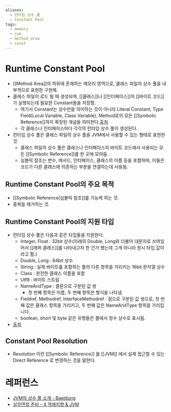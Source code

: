 ```yaml
---
aliases:
  - 런타임 상수 풀
  - Constant Pool
tags:
  - memory
  - jvm
  - method_area
  - const
---
```

# Runtime Constant Pool
- [[Method Area]]의 하위에 존재하는 메모리 영역으로, 클래스 파일의 상수 풀을 내부적으로 표현한 구현체.
- 클래스 파일이 로드 될 때 생성되며, [[클래스]]나 [[인터페이스]]의 [[바이트 코드]]가 실행되는데 필요한 Constant들을 저장함.
	- 여기서 Constant는 상수만을 의미하는 것이 아니라 Literal Constant, Type Field(Local Variable, Class Variable), Method로의 모든 [[Symbolic Reference]]까지 확장된 개념을 의미한다.[출처](https://imbf.github.io/interview/2021/03/02/NAVER-Practical-Interview-Preparation-4.html)
	- 각 클래스나 인터페이스마다 각각의 런타임 상수 풀이 생성된다.
- 런타임 상수 풀은 클래스 파일의 상수 풀을 JVM에서 사용할 수 있는 형태로 표현한 것.
	- 클래스 파일의 상수 풀은 클래스나 인터페이스의 바이트 코드에서 사용되는 모든 [[Symbolic Reference]]를 한 곳에 모아둠.
	- 심볼릭 참조는 변수, 메서드, 인터페이스, 클래스의 이름 등을 포함하며, 이들은 코드가 다른 클래스에 의존하는 부분을 연결하는데 사용됨.

## Runtime Constant Pool의 주요 목적
- [[Symbolic Reference|심볼릭 참조]]를 가능케 하는 것.
- 중복을 제거하는 것.

## Runtime Constant Pool의 지원 타입
- 런타임 상수 풀은 다음과 같은 타입들을 지원한다.
	- Integer, Float : 32bit 상수(아래의 Double, Long와 더불어 대문자로 쓰여있어서 [[래퍼 클래스]]를 나타내고자 한 건가 했는데 그게 아니라 원시 타입 값이라고 함.)
	- Double, Long : 64bit 상수
	- String : 실제 바이트를 포함하는 풀의 다른 항목을 가리키는 16bit 문자열 상수
	- Class : 완전한 클래스 이름을 포함
	- Utf8 : 바이트 스트림
	- NameAndType : 콜론으로 구분된 값 쌍
		- 첫 번째 항목은 이름, 두 번째 항목은 형식을 나타냄.
	- Fieldref, Methodref, InterfaceMethodref : 점으로 구분된 값 쌍으로, 첫 번째 값은 클래스 항목을 가리키고, 두 번째 값은 NameAndType 항목을 가리킵니다.
	- boolean, short 및 byte 같은 유형들은 풀에서 정수 상수로 표시됨.
- [출처](https://www.baeldung.com/jvm-constant-pool)

## Constant Pool Resolution
- Resolution 이란 [[Symbolic Reference]] 를 [[JVM]] 에서 실제 접근할 수 있는 Direct Reference 로 변경하는 것을 말한다.


# 레퍼런스 
- [JVM의 상수 풀 소개 - Baeldung](https://www.baeldung.com/jvm-constant-pool)
- [실무면접 준비 - 4 객체지향 & JVM](https://imbf.github.io/interview/2021/03/02/NAVER-Practical-Interview-Preparation-4.html)